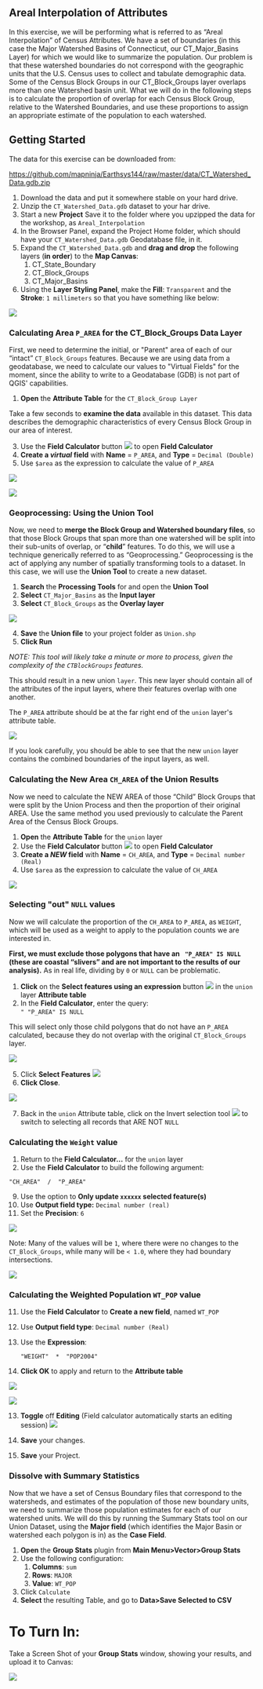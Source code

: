 ## Areal Interpolation of Attributes

In this exercise, we will be performing what is referred to as “Areal Interpolation” of Census Attributes.  We have a set of boundaries (in this case the Major Watershed Basins of Connecticut, our CT_Major_Basins Layer) for which we would like to summarize the population.  Our problem is that these watershed boundaries do not correspond with the geographic units that the U.S. Census uses to collect and tabulate demographic data.  Some of the Census Block Groups in our CT_Block_Groups layer overlaps more than one Watershed basin unit.  What we will do in the following steps is  to calculate the proportion of overlap for each Census Block Group, relative to the Watershed Boundaries, and use these proportions to assign an appropriate estimate of the population to each watershed.

## Getting Started

The data for this exercise can be downloaded from:

https://github.com/mapninja/Earthsys144/raw/master/data/CT_Watershed_Data.gdb.zip

1. Download the data and put it somewhere stable on your hard drive.
2. Unzip the `CT_Watershed_Data.gdb` dataset to your har drive.
1. Start a new **Project** Save it to the folder where you upzipped the data for the workshop, as `Areal_Interpolation`
2. In the Browser Panel, expand the Project Home folder, which should have your `CT_Watershed_Data.gdb` Geodatabase file, in it.  
3. Expand the `CT_Watershed_Data.gdb` and **drag and drop** the following layers (**in order**) to the **Map Canvas**:
      1. CT_State_Boundary
      2. CT_Block_Groups
      3. CT_Major_Basins
4. Using the **Layer Styling Panel**, make the **Fill**: `Transparent` and the **Stroke**: `1 millimeters` so that you have something like below:

![](images/Areal_Interpolation-3726c2ce.png)

### Calculating Area `P_AREA` for the CT_Block_Groups Data Layer

First, we need to determine the initial, or "Parent" area of each of our “intact” `CT_Block_Groups` features.  Because we are using data from a geodatabase, we need to calculate our values to "Virtual Fields" for the moment, since the ability to write to a Geodatabase (GDB) is not part of QGIS' capabilities.

1. **Open** the **Attribute Table** for the `CT_Block_Group Layer`

Take a few seconds to **examine the data** available in this dataset.  This data describes the demographic characteristics of every Census Block Group in our area of interest.

3. Use the **Field Calculator** button ![](images/Areal_Interpolation-fc5900dd.png) to open **Field Calculator**
4. **Create a _virtual_ field** with **Name** = `P_AREA`, and **Type** = `Decimal (Double)`
5. Use `$area` as the expression to calculate the value of `P_AREA`


![](images/Areal_Interpolation-1fbf1938.png)

![](images/Areal_Interpolation-8ec975a0.png)

### Geoprocessing: Using the Union Tool

Now, we need to **merge the Block Group and Watershed boundary files**, so that those Block Groups that span more than one watershed will be split into their sub-units of overlap, or “**child**” features.  To do this, we will use a technique generically referred to as “Geoprocessing.”  Geoprocessing is the act of applying any number of spatially transforming tools to a dataset.  In this case, we will use the **Union Tool** to create a new dataset.



1. **Search** the **Processing Tools** for and open the **Union Tool**
2. **Select**  `CT_Major_Basins` as the **Input layer**
3. **Select**  `CT_Block_Groups` as the **Overlay layer**  

![](images/Areal_Interpolation-2235ebf9.png)

4. **Save** the **Union file** to your project folder as `Union.shp`
6. **Click Run**

_NOTE: This tool will likely take a minute or more to process, given the complexity of the `CTBlockGroups` features._

This should result in a new union `layer`. This new layer should contain all of the attributes of the input layers, where their features overlap with one another.

The `P_AREA` attribute should be at the far right end of the `union` layer's attribute table.

![](images/Areal_Interpolation-310606c7.png)

If you look carefully, you should be able to see that the new `union` layer contains the combined boundaries of the input layers, as well.

### Calculating the New Area `CH_AREA` of the Union Results

Now we need to calculate the NEW AREA of those “Child” Block Groups that were split by the Union Process and then the proportion of their original AREA. Use the same method you used previously to calculate the Parent Area of the Census Block Groups.

1. **Open** the **Attribute Table** for the `union` layer
3. Use the **Field Calculator** button ![](images/Areal_Interpolation-fc5900dd.png) to open **Field Calculator**
4. **Create a _NEW_ field** with **Name** = `CH_AREA`, and **Type** = `Decimal number (Real)`
5. Use `$area` as the expression to calculate the value of `CH_AREA`

![](images/Areal_Interpolation-bc241ee3.png)


### Selecting "out" `NULL` values

Now we will calculate the proportion of the `CH_AREA` to `P_AREA`, as `WEIGHT`, which will be used as a weight to apply to the population counts we are interested in.  

**First, we must exclude those polygons that have an ` "P_AREA" IS NULL` (these are coastal “slivers” and are not important to the results of our analysis).**  As in real life, dividing by `0` or `NULL` can be problematic.


1. **Click** on the **Select features using an expression** button ![](images/Areal_Interpolation-730cd2b9.png) in the `union` layer **Attribute table**
2. In the **Field Calculator**, enter the query:  
 `" "P_AREA" IS NULL`

This will select only those child polygons that do not have an `P_AREA` calculated, because they do not overlap with the original `CT_Block_Groups` layer.

![](images/Areal_Interpolation-97d6da79.png)

5. Click **Select Features** ![](images/Areal_Interpolation-59224936.png)
6. **Click Close**.


![](images/Areal_Interpolation-71c2fc91.png)

7. Back in the `union` Attribute table, click on the Invert selection tool ![](images/Areal_Interpolation-94ba9a51.png) to switch to selecting all records that ARE NOT `NULL`

### Calculating the `Weight` value

1. Return to the **Field Calculator…** for the `union` layer
8. Use the **Field Calculator** to build the following argument:   

` "CH_AREA"  /  "P_AREA" `

9. Use the option to **Only update `xxxxxx` selected feature(s)**
10. Use **Output field type:** `Decimal number (real)`
11. Set the **Precision**: `6`

![](images/Areal_Interpolation-eafbb6a5.png)

Note: Many of the values will be `1`, where there were no changes to the `CT_Block_Groups`, while many will be `< 1.0`, where they had boundary intersections.

![](images/Areal_Interpolation-551f8e45.png)

### Calculating the Weighted Population `WT_POP` value

11. Use the **Field Calculator** to **Create a new field**, named `WT_POP`
12. Use **Output field type**: `Decimal number (Real)`  
12. Use the **Expression**:  

    `"WEIGHT"  *  "POP2004"`

13. **Click OK** to apply and return to the **Attribute table**

![](images/Areal_Interpolation-2a260475.png)

![](images/Areal_Interpolation-62a9d64e.png)

13. **Toggle** off **Editing** (Field calculator automatically starts an editing session) ![](images/Areal_Interpolation-0665525d.png)

14. **Save** your changes.
15. **Save** your Project.


### Dissolve with Summary Statistics

Now that we have a set of Census Boundary files that correspond to the watersheds, and estimates of the population of those new boundary units, we need to summarize those population estimates for each of our watershed units. We will do this by running the Summary Stats tool on our Union Dataset, using the **Major field** (which identifies the Major Basin or watershed each polygon is in) as the **Case Field**.

1. **Open** the **Group Stats** plugin from **Main Menu>Vector>Group Stats**
2. Use the following configuration:
   1. **Columns**: `sum`
   2. **Rows**: `MAJOR`
   3. **Value**: `WT_POP`
3. Click `Calculate`
4. **Select** the resulting Table, and go to **Data>Save Selected to CSV**

# To Turn In:

Take a Screen Shot of your **Group Stats** window, showing your results, and upload it to Canvas:

![](images/Areal_Interpolation-8a608edb.png)
